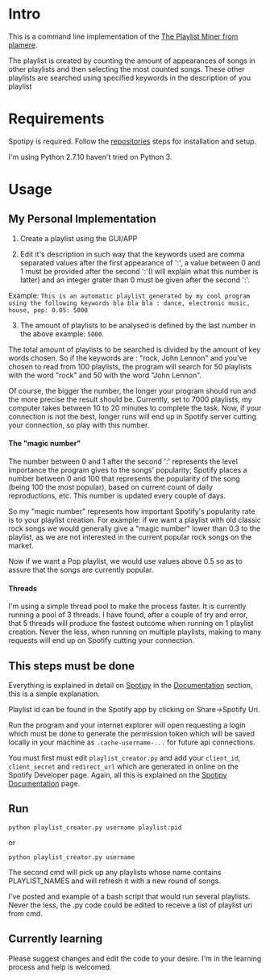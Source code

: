 # Intro

This is a command line implementation of the [The Playlist Miner from plamere](https://github.com/plamere/playlistminer).

The playlist is created by counting the amount of appearances of songs in other playlists and then selecting the most counted songs. These other playlists are searched using specified keywords in the description of you playlist

# Requirements

Spotipy is required. Follow the [repositories](https://github.com/plamere/spotipy) steps for installation and setup.

I'm using Python 2.7.10 haven't tried on Python 3.

# Usage

## My Personal Implementation

1. Create a playlist using the GUI/APP

2. Edit it's description in such way that the keywords used are comma separated values after the first appearance of ':', a value between 0 and 1 must be provided after the second ':'(I will explain what this number is latter) and an integer grater than 0 must be given after the second ':'.

  Example: `This is an automatic playlist generated by my cool program using the following keywords bla bla bla : dance, electronic music, house, pop: 0.05: 5000`

3. The amount of playlists to be analysed is defined by the last number in the above example: `5000`.

  The total amount of playlists to be searched is divided by the amount of key words chosen. So if the keywords are : "rock, John Lennon" and you've chosen to read from 100 playlists, the program will search for 50 playlists with the word "rock" and 50 with the word "John Lennon".
  
  Of course, the bigger the number, the longer your program should run and the more precise the result should be. Currently, set to 7000 playlists, my computer takes between 10 to 20 minutes to complete the task. Now, if your connection is not the best, longer runs will end up in Spotify server cutting your connection, so play with this number.

#### The "magic number"

The number between 0 and 1 after the second ':' represents the level importance the program gives to the songs' popularity; Spotify places a number between 0 and 100 that represents the popularity of the song (being 100 the most popular), based on current count of daily reproductions, etc. This number is updated every couple of days.

So my "magic number" represents how important Spotify's popularity rate is to your playlist creation. For example: if we want a playlist with old classic rock songs we would generally give a "magic number" lower than 0.3 to the playlist, as we are not interested in the current popular rock songs on the market.

Now if we want a Pop playlist, we would use values above 0.5 so as to assure that the songs are currently popular.

#### Threads

I'm using a simple thread pool to make the process faster. It is currently running a pool of 3 threads. I have found, after a couple of try and error, that 5 threads will produce the fastest outcome when running on 1 playlist creation. Never the less, when running on multiple playlists, making to many requests will end up on Spotify cutting your connection.


## This steps must be done

Everything is explained in detail on [Spotipy](https://github.com/plamere/spotipy) in the [Documentation](https://github.com/plamere/spotipy#documentation) section, this is a simple explanation.

Playlist id can be found in the Spotify app by clicking on Share->Spotify Uri.

Run the program and your internet explorer will open requesting a login which must be done to generate the permission token which will be saved locally in your machine as `.cache-username-...` for future api connections.

You must first must edit `playlist_creator.py` and add your `client_id`, `client_secret` and `redirect_url` which are generated in online on the Spotify Developer page. Again, all this is explained on the [Spotipy Documentation](https://github.com/plamere/spotipy#documentation) page. 

## Run

`python playlist_creator.py username playlist:pid`

or

`python playlist_creator.py username` 

The second cmd will pick up any playlists whose name contains PLAYLIST_NAMES and will refresh it with a new round of songs.

I've posted and example of a bash script that would run several playlists. Never the less, the .py code could be edited to receive a list of playlist uri from cmd.

## Currently learning

Please suggest changes and edit the code to your desire. I'm in the learning process and help is welcomed.

